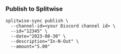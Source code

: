 ### Publish to Splitwise

```
splitwise-sync publish \
  --channel-id=<your Discord channel id> \
  --id="12345" \
  --date="2023-08-30" \
  --description="In-N-Out" \
  --amount="5.00"
```
